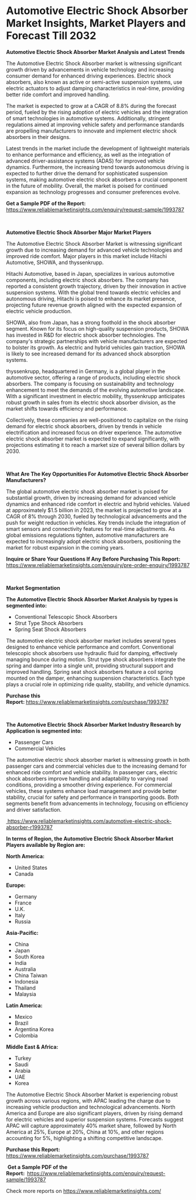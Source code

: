 <p><h1>Automotive Electric Shock Absorber Market Insights, Market Players and Forecast Till 2032</h1></p><p><strong>Automotive Electric Shock Absorber Market Analysis and Latest Trends</strong></p>
<p><p>The Automotive Electric Shock Absorber market is witnessing significant growth driven by advancements in vehicle technology and increasing consumer demand for enhanced driving experiences. Electric shock absorbers, also known as active or semi-active suspension systems, use electric actuators to adjust damping characteristics in real-time, providing better ride comfort and improved handling. </p><p>The market is expected to grow at a CAGR of 8.8% during the forecast period, fueled by the rising adoption of electric vehicles and the integration of smart technologies in automotive systems. Additionally, stringent regulations aimed at improving vehicle safety and performance standards are propelling manufacturers to innovate and implement electric shock absorbers in their designs.</p><p>Latest trends in the market include the development of lightweight materials to enhance performance and efficiency, as well as the integration of advanced driver-assistance systems (ADAS) for improved vehicle dynamics. Furthermore, the increasing trend towards autonomous driving is expected to further drive the demand for sophisticated suspension systems, making automotive electric shock absorbers a crucial component in the future of mobility. Overall, the market is poised for continued expansion as technology progresses and consumer preferences evolve.</p></p>
<p><strong>Get a Sample PDF of the Report:&nbsp;</strong> <a href="https://www.reliablemarketinsights.com/enquiry/request-sample/1993787?utm_campaign=2206&utm_medium=2&utm_source=Github&utm_content=ia&utm_term=29032025&utm_id=automotive-electric-shock-absorber">https://www.reliablemarketinsights.com/enquiry/request-sample/1993787</a></p>
<p>&nbsp;</p>
<p><strong>Automotive Electric Shock Absorber Major Market Players</strong></p>
<p><p>The Automotive Electric Shock Absorber Market is witnessing significant growth due to increasing demand for advanced vehicle technologies and improved ride comfort. Major players in this market include Hitachi Automotive, SHOWA, and thyssenkrupp.</p><p>Hitachi Automotive, based in Japan, specializes in various automotive components, including electric shock absorbers. The company has reported a consistent growth trajectory, driven by their innovation in active suspension systems. With the global trend towards electric vehicles and autonomous driving, Hitachi is poised to enhance its market presence, projecting future revenue growth aligned with the expected expansion of electric vehicle production.</p><p>SHOWA, also from Japan, has a strong foothold in the shock absorber segment. Known for its focus on high-quality suspension products, SHOWA has invested in R&D for electric shock absorber technologies. The company's strategic partnerships with vehicle manufacturers are expected to bolster its growth. As electric and hybrid vehicles gain traction, SHOWA is likely to see increased demand for its advanced shock absorption systems.</p><p>thyssenkrupp, headquartered in Germany, is a global player in the automotive sector, offering a range of products, including electric shock absorbers. The company is focusing on sustainability and technology enhancement to meet the demands of the evolving automotive landscape. With a significant investment in electric mobility, thyssenkrupp anticipates robust growth in sales from its electric shock absorber division, as the market shifts towards efficiency and performance.</p><p>Collectively, these companies are well-positioned to capitalize on the rising demand for electric shock absorbers, driven by trends in vehicle electrification and increased focus on driver experience. The automotive electric shock absorber market is expected to expand significantly, with projections estimating it to reach a market size of several billion dollars by 2030.</p></p>
<p>&nbsp;</p>
<p><strong>What Are The Key Opportunities For Automotive Electric Shock Absorber Manufacturers?</strong></p>
<p><p>The global automotive electric shock absorber market is poised for substantial growth, driven by increasing demand for advanced vehicle dynamics and enhanced ride comfort in electric and hybrid vehicles. Valued at approximately $1.5 billion in 2023, the market is projected to grow at a CAGR of 8% through 2030, fueled by technological advancements and the push for weight reduction in vehicles. Key trends include the integration of smart sensors and connectivity features for real-time adjustments. As global emissions regulations tighten, automotive manufacturers are expected to increasingly adopt electric shock absorbers, positioning the market for robust expansion in the coming years.</p></p>
<p><strong>Inquire or Share Your Questions If Any Before Purchasing This Report:</strong> <a href="https://www.reliablemarketinsights.com/enquiry/pre-order-enquiry/1993787?utm_campaign=2206&utm_medium=2&utm_source=Github&utm_content=ia&utm_term=29032025&utm_id=automotive-electric-shock-absorber">https://www.reliablemarketinsights.com/enquiry/pre-order-enquiry/1993787</a></p>
<p>&nbsp;</p>
<p><strong>Market Segmentation</strong></p>
<p><strong>The Automotive Electric Shock Absorber Market Analysis by types is segmented into:</strong></p>
<p><ul><li>Conventional Telescopic Shock Absorbers</li><li>Strut Type Shock Absorbers</li><li>Spring Seat Shock Absorbers</li></ul></p>
<p><p>The automotive electric shock absorber market includes several types designed to enhance vehicle performance and comfort. Conventional telescopic shock absorbers use hydraulic fluid for damping, effectively managing bounce during motion. Strut type shock absorbers integrate the spring and damper into a single unit, providing structural support and improved handling. Spring seat shock absorbers feature a coil spring mounted on the damper, enhancing suspension characteristics. Each type plays a crucial role in optimizing ride quality, stability, and vehicle dynamics.</p></p>
<p><strong>Purchase this Report:&nbsp;</strong><a href="https://www.reliablemarketinsights.com/purchase/1993787?utm_campaign=2206&utm_medium=2&utm_source=Github&utm_content=ia&utm_term=29032025&utm_id=automotive-electric-shock-absorber">https://www.reliablemarketinsights.com/purchase/1993787</a></p>
<p>&nbsp;</p>
<p><strong>The Automotive Electric Shock Absorber Market Industry Research by Application is segmented into:</strong></p>
<p><ul><li>Passenger Cars</li><li>Commercial Vehicles</li></ul></p>
<p><p>The automotive electric shock absorber market is witnessing growth in both passenger cars and commercial vehicles due to the increasing demand for enhanced ride comfort and vehicle stability. In passenger cars, electric shock absorbers improve handling and adaptability to varying road conditions, providing a smoother driving experience. For commercial vehicles, these systems enhance load management and provide better stability, crucial for safety and performance in transporting goods. Both segments benefit from advancements in technology, focusing on efficiency and driver satisfaction.</p></p>
<p><a href="https://www.reliablemarketinsights.com/automotive-electric-shock-absorber-r1993787?utm_campaign=2206&utm_medium=2&utm_source=Github&utm_content=ia&utm_term=29032025&utm_id=automotive-electric-shock-absorber">&nbsp;https://www.reliablemarketinsights.com/automotive-electric-shock-absorber-r1993787</a></p>
<p><strong>In terms of Region, the Automotive Electric Shock Absorber Market Players available by Region are:</strong></p>
<p>
    <p> <strong> North America: </strong>
        <ul>
            <li>United States</li>
            <li>Canada</li>
        </ul>
        </p> 
    <p> <strong> Europe: </strong>
        <ul>
            <li>Germany</li>
            <li>France</li>
            <li>U.K.</li>
            <li>Italy</li>
            <li>Russia</li>
        </ul>
        </p> 
    <p> <strong> Asia-Pacific: </strong>
        <ul>
            <li>China</li>
            <li>Japan</li>
            <li>South Korea</li>
            <li>India</li>
            <li>Australia</li>
            <li>China Taiwan</li>
            <li>Indonesia</li>
            <li>Thailand</li>
            <li>Malaysia</li>
        </ul>
        </p> 
    <p> <strong> Latin America: </strong>
        <ul>
            <li>Mexico</li>
            <li>Brazil</li>
            <li>Argentina Korea</li>
            <li>Colombia</li>
        </ul>
        </p> 
    <p> <strong> Middle East & Africa: </strong>
        <ul>
            <li>Turkey</li>
            <li>Saudi</li>
            <li>Arabia</li>
            <li>UAE</li>
            <li>Korea</li>
        </ul>
    </p>
    </p>
<p><p>The Automotive Electric Shock Absorber Market is experiencing robust growth across various regions, with APAC leading the charge due to increasing vehicle production and technological advancements. North America and Europe are also significant players, driven by rising demand for electric vehicles and superior suspension systems. Forecasts suggest APAC will capture approximately 40% market share, followed by North America at 25%, Europe at 20%, China at 10%, and other regions accounting for 5%, highlighting a shifting competitive landscape.</p></p>
<p><strong>Purchase this Report: </strong><a href="https://www.reliablemarketinsights.com/purchase/1993787?utm_campaign=2206&utm_medium=2&utm_source=Github&utm_content=ia&utm_term=29032025&utm_id=automotive-electric-shock-absorber">https://www.reliablemarketinsights.com/purchase/1993787</a></p>
<p>&nbsp;<strong>Get a Sample PDF of the Report:&nbsp;&nbsp;</strong><a href="https://www.reliablemarketinsights.com/enquiry/request-sample/1993787?utm_campaign=2206&utm_medium=2&utm_source=Github&utm_content=ia&utm_term=29032025&utm_id=automotive-electric-shock-absorber">https://www.reliablemarketinsights.com/enquiry/request-sample/1993787</a></p>
<p><strong></strong></p>
<p>Check more reports on <a href="https://www.reliablemarketinsights.com/?utm_campaign=2206&utm_medium=2&utm_source=Github&utm_content=ia&utm_term=29032025&utm_id=automotive-electric-shock-absorber">https://www.reliablemarketinsights.com/</a></p>